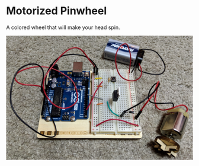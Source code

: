 # Motorized Pinwheel

A colored wheel that will make your head spin.

![setup](img/MotorizedPinwheel01.jpg)